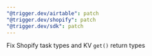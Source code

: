 ```yaml
---
"@trigger.dev/airtable": patch
"@trigger.dev/shopify": patch
"@trigger.dev/sdk": patch
---
```


Fix Shopify task types and KV `get()` return types
